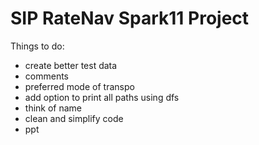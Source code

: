# SIP RateNav Spark11 Project
Things to do:
  - create better test data
  - comments
  - preferred mode of transpo
  - add option to print all paths using dfs
  - think of name
  - clean and simplify code
  - ppt

